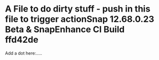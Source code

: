 # A File to do dirty stuff - push in this file to trigger actionSnap 12.68.0.23 Beta & SnapEnhance CI Build ffd42de

Add a dot here:.....
